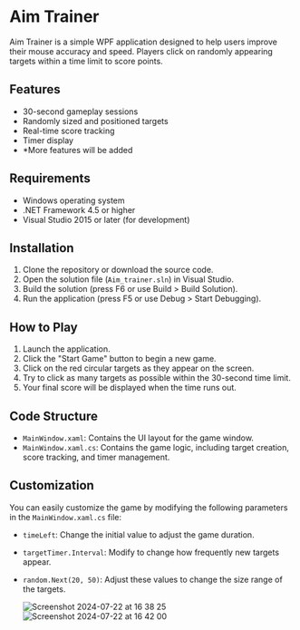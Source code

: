 # Aim Trainer

Aim Trainer is a simple WPF application designed to help users improve their mouse accuracy and speed. Players click on randomly appearing targets within a time limit to score points.

## Features

- 30-second gameplay sessions
- Randomly sized and positioned targets
- Real-time score tracking
- Timer display
- *More features will be added

## Requirements

- Windows operating system
- .NET Framework 4.5 or higher
- Visual Studio 2015 or later (for development)

## Installation

1. Clone the repository or download the source code.
2. Open the solution file (`Aim_trainer.sln`) in Visual Studio.
3. Build the solution (press F6 or use Build > Build Solution).
4. Run the application (press F5 or use Debug > Start Debugging).

## How to Play

1. Launch the application.
2. Click the "Start Game" button to begin a new game.
3. Click on the red circular targets as they appear on the screen.
4. Try to click as many targets as possible within the 30-second time limit.
5. Your final score will be displayed when the time runs out.

## Code Structure

- `MainWindow.xaml`: Contains the UI layout for the game window.
- `MainWindow.xaml.cs`: Contains the game logic, including target creation, score tracking, and timer management.

## Customization

You can easily customize the game by modifying the following parameters in the `MainWindow.xaml.cs` file:

- `timeLeft`: Change the initial value to adjust the game duration.
- `targetTimer.Interval`: Modify to change how frequently new targets appear.
- `random.Next(20, 50)`: Adjust these values to change the size range of the targets.

  ![Screenshot 2024-07-22 at 16 38 25](https://github.com/user-attachments/assets/822e38ca-af2b-406f-96b1-72a45def9669)
  ![Screenshot 2024-07-22 at 16 42 00](https://github.com/user-attachments/assets/64898b06-3183-4fa5-a89a-1c3fd7c65692)


